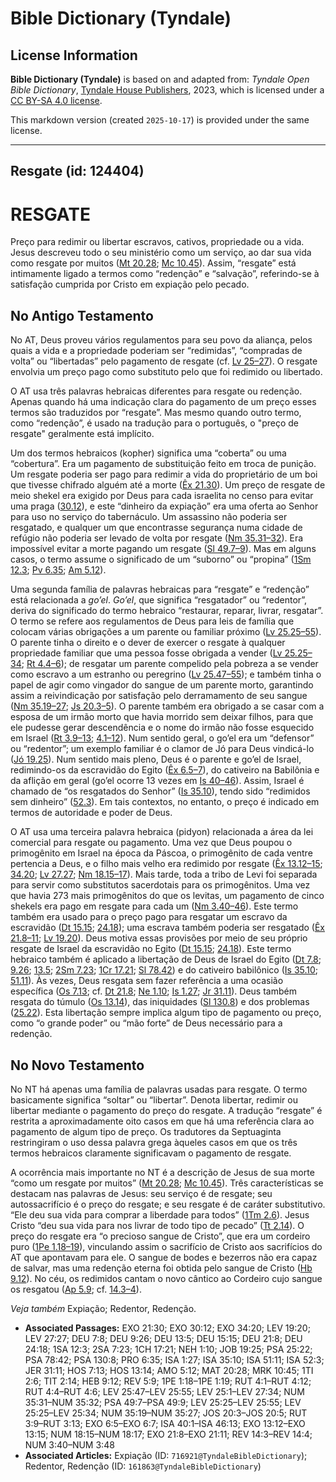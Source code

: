 # Bible Dictionary (Tyndale)

## License Information

**Bible Dictionary (Tyndale)** is based on and adapted from: _Tyndale Open Bible Dictionary_, [Tyndale House Publishers](https://tyndaleopenresources.com/), 2023, which is licensed under a [CC BY-SA 4.0 license](https://creativecommons.org/licenses/by-sa/4.0/legalcode.en).

This markdown version (created `2025-10-17`) is provided under the same license.



--------------------------------

## Resgate (id: 124404)

RESGATE
=======

Preço para redimir ou libertar escravos, cativos, propriedade ou a vida. Jesus descreveu todo o seu ministério como um serviço, ao dar sua vida como resgate por muitos ([Mt 20\.28](https://ref.ly/Matt20:28); [Mc 10\.45](https://ref.ly/Mark10:45)). Assim, “resgate” está intimamente ligado a termos como “redenção” e “salvação”, referindo\-se à satisfação cumprida por Cristo em expiação pelo pecado.

No Antigo Testamento
--------------------

No AT, Deus proveu vários regulamentos para seu povo da aliança, pelos quais a vida e a propriedade poderiam ser “redimidas”, “compradas de volta” ou “libertadas” pelo pagamento de resgate (cf. [Lv 25–27](https://ref.ly/Lev25:1-Lev27:34)). O resgate envolvia um preço pago como substituto pelo que foi redimido ou libertado.

O AT usa três palavras hebraicas diferentes para resgate ou redenção. Apenas quando há uma indicação clara do pagamento de um preço esses termos são traduzidos por “resgate”. Mas mesmo quando outro termo, como “redenção”, é usado na tradução para o português, o "preço de resgate" geralmente está implícito.

Um dos termos hebraicos (kopher) significa uma “coberta” ou uma “cobertura”. Era um pagamento de substituição feito em troca de punição. Um resgate poderia ser pago para redimir a vida do proprietário de um boi que tivesse chifrado alguém até a morte ([Êx 21\.30](https://ref.ly/Exod21:30)). Um preço de resgate de meio shekel era exigido por Deus para cada israelita no censo para evitar uma praga ([30\.12](https://ref.ly/Exod30:12)), e este “dinheiro da expiação” era uma oferta ao Senhor para uso no serviço do tabernáculo. Um assassino não poderia ser resgatado, e qualquer um que encontrasse segurança numa cidade de refúgio não poderia ser levado de volta por resgate ([Nm 35\.31–32](https://ref.ly/Num35:31-Num35:32)). Era impossível evitar a morte pagando um resgate ([Sl 49\.7–9](https://ref.ly/Ps49:7-Ps49:9)). Mas em alguns casos, o termo assume o significado de um “suborno” ou “propina” ([1Sm 12\.3](https://ref.ly/1Sam12:3); [Pv 6\.35](https://ref.ly/Prov6:35); [Am 5\.12](https://ref.ly/Amos5:12)).

Uma segunda família de palavras hebraicas para “resgate” e “redenção” está relacionada a *go’el*. *Go’el*, que significa “resgatador” ou “redentor”, deriva do significado do termo hebraico “restaurar, reparar, livrar, resgatar”. O termo se refere aos regulamentos de Deus para leis de família que colocam várias obrigações a um parente ou familiar próximo ([Lv 25\.25–55](https://ref.ly/Lev25:25-Lev25:55)). O parente tinha o direito e o dever de exercer o resgate à qualquer propriedade familiar que uma pessoa fosse obrigada a vender ([Lv 25\.25–34](https://ref.ly/Lev25:25-Lev25:34); [Rt 4\.4–6](https://ref.ly/Ruth4:4-Ruth4:6)); de resgatar um parente compelido pela pobreza a se vender como escravo a um estranho ou peregrino ([Lv 25\.47–55](https://ref.ly/Lev25:47-Lev25:55)); e também tinha o papel de agir como vingador do sangue de um parente morto, garantindo assim a reivindicação por satisfação pelo derramamento de seu sangue ([Nm 35\.19–27](https://ref.ly/Num35:19-Num35:27); [Js 20\.3–5](https://ref.ly/Josh20:3-Josh20:5)). O parente também era obrigado a se casar com a esposa de um irmão morto que havia morrido sem deixar filhos, para que ele pudesse gerar descendência e o nome do irmão não fosse esquecido em Israel ([Rt 3\.9–13](https://ref.ly/Ruth3:9-Ruth3:13); [4\.1–12](https://ref.ly/Ruth4:1-Ruth4:12)). Num sentido geral, o go’el era um “defensor” ou “redentor”; um exemplo familiar é o clamor de Jó para Deus vindicá\-lo ([Jó 19\.25](https://ref.ly/Job19:25)). Num sentido mais pleno, Deus é o parente e go’el de Israel, redimindo\-os da escravidão do Egito ([Êx 6\.5–7](https://ref.ly/Exod6:5-Exod6:7)), do cativeiro na Babilônia e da aflição em geral (go’el ocorre 13 vezes em [Is 40–46](https://ref.ly/Isa40:1-Isa46:13)). Assim, Israel é chamado de “os resgatados do Senhor” ([Is 35\.10](https://ref.ly/Isa35:10)), tendo sido “redimidos sem dinheiro” ([52\.3](https://ref.ly/Isa52:3)). Em tais contextos, no entanto, o preço é indicado em termos de autoridade e poder de Deus.

O AT usa uma terceira palavra hebraica (pidyon) relacionada a área da lei comercial para resgate ou pagamento. Uma vez que Deus poupou o primogênito em Israel na época da Páscoa, o primogênito de cada ventre pertencia a Deus, e o filho mais velho era redimido por resgate ([Êx 13\.12–15](https://ref.ly/Exod13:12-Exod13:15); [34\.20](https://ref.ly/Exod34:20); [Lv 27\.27](https://ref.ly/Lev27:27); [Nm 18\.15–17](https://ref.ly/Num18:15-Num18:17)). Mais tarde, toda a tribo de Levi foi separada para servir como substitutos sacerdotais para os primogênitos. Uma vez que havia 273 mais primogênitos do que os levitas, um pagamento de cinco shekels era pago em resgate para cada um ([Nm 3\.40–46](https://ref.ly/Num3:40-Num3:46)). Este termo também era usado para o preço pago para resgatar um escravo da escravidão ([Dt 15\.15](https://ref.ly/Deut15:15); [24\.18](https://ref.ly/Deut24:18)); uma escrava também poderia ser resgatado ([Êx 21\.8–11](https://ref.ly/Exod21:8-Exod21:11); [Lv 19\.20](https://ref.ly/Lev19:20)). Deus motiva essas provisões por meio de seu próprio resgate de Israel da escravidão no Egito ([Dt 15\.15](https://ref.ly/Deut15:15); [24\.18](https://ref.ly/Deut24:18)). Este termo hebraico também é aplicado a libertação de Deus de Israel do Egito ([Dt 7\.8](https://ref.ly/Deut7:8); [9\.26](https://ref.ly/Deut9:26); [13\.5](https://ref.ly/Deut13:5); [2Sm 7\.23](https://ref.ly/2Sam7:23); [1Cr 17\.21](https://ref.ly/1Chr17:21); [Sl 78\.42](https://ref.ly/Ps78:42)) e do cativeiro babilônico ([Is 35\.10](https://ref.ly/Isa35:10); [51\.11](https://ref.ly/Isa51:11)). Às vezes, Deus resgata sem fazer referência a uma ocasião específica ([Os 7\.13](https://ref.ly/Hos7:13); cf. [Dt 21\.8](https://ref.ly/Deut21:8); [Ne 1\.10](https://ref.ly/Neh1:10); [Is 1\.27](https://ref.ly/Isa1:27); [Jr 31\.11](https://ref.ly/Jer31:11)). Deus também resgata do túmulo ([Os 13\.14](https://ref.ly/Hos13:14)), das iniquidades ([Sl 130\.8](https://ref.ly/Ps130:8)) e dos problemas ([25\.22](https://ref.ly/Ps25:22)). Esta libertação sempre implica algum tipo de pagamento ou preço, como “o grande poder” ou “mão forte” de Deus necessário para a redenção.

No Novo Testamento
------------------

No NT há apenas uma família de palavras usadas para resgate. O termo basicamente significa “soltar” ou “libertar”. Denota libertar, redimir ou libertar mediante o pagamento do preço do resgate. A tradução “resgate” é restrita a aproximadamente oito casos em que há uma referência clara ao pagamento de algum tipo de preço. Os tradutores da Septuaginta restringiram o uso dessa palavra grega àqueles casos em que os três termos hebraicos claramente significavam o pagamento de resgate.

A ocorrência mais importante no NT é a descrição de Jesus de sua morte “como um resgate por muitos” ([Mt 20\.28](https://ref.ly/Matt20:28); [Mc 10\.45](https://ref.ly/Mark10:45)). Três características se destacam nas palavras de Jesus: seu serviço é de resgate; seu autossacrifício é o preço do resgate; e seu resgate é de caráter substitutivo. “Ele deu sua vida para comprar a liberdade para todos” ([1Tm 2\.6](https://ref.ly/1Tim2:6)). Jesus Cristo “deu sua vida para nos livrar de todo tipo de pecado” ([Tt 2\.14](https://ref.ly/Titus2:14)). O preço do resgate era “o precioso sangue de Cristo”, que era um cordeiro puro ([1Pe 1\.18–19](https://ref.ly/1Pet1:18-1Pet1:19)), vinculando assim o sacrifício de Cristo aos sacrifícios do AT que apontavam para ele. O sangue de bodes e bezerros não era capaz de salvar, mas uma redenção eterna foi obtida pelo sangue de Cristo ([Hb 9\.12](https://ref.ly/Heb9:12)). No céu, os redimidos cantam o novo cântico ao Cordeiro cujo sangue os resgatou ([Ap 5\.9](https://ref.ly/Rev5:9); cf. [14\.3–4](https://ref.ly/Rev14:3-Rev14:4)).

*Veja também* Expiação; Redentor, Redenção.

* **Associated Passages:** EXO 21:30; EXO 30:12; EXO 34:20; LEV 19:20; LEV 27:27; DEU 7:8; DEU 9:26; DEU 13:5; DEU 15:15; DEU 21:8; DEU 24:18; 1SA 12:3; 2SA 7:23; 1CH 17:21; NEH 1:10; JOB 19:25; PSA 25:22; PSA 78:42; PSA 130:8; PRO 6:35; ISA 1:27; ISA 35:10; ISA 51:11; ISA 52:3; JER 31:11; HOS 7:13; HOS 13:14; AMO 5:12; MAT 20:28; MRK 10:45; 1TI 2:6; TIT 2:14; HEB 9:12; REV 5:9; 1PE 1:18–1PE 1:19; RUT 4:1–RUT 4:12; RUT 4:4–RUT 4:6; LEV 25:47–LEV 25:55; LEV 25:1–LEV 27:34; NUM 35:31–NUM 35:32; PSA 49:7–PSA 49:9; LEV 25:25–LEV 25:55; LEV 25:25–LEV 25:34; NUM 35:19–NUM 35:27; JOS 20:3–JOS 20:5; RUT 3:9–RUT 3:13; EXO 6:5–EXO 6:7; ISA 40:1–ISA 46:13; EXO 13:12–EXO 13:15; NUM 18:15–NUM 18:17; EXO 21:8–EXO 21:11; REV 14:3–REV 14:4; NUM 3:40–NUM 3:48
* **Associated Articles:** Expiação (ID: `716921@TyndaleBibleDictionary`); Redentor, Redenção (ID: `161863@TyndaleBibleDictionary`)

